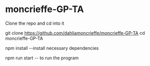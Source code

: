 # moncrieffe-GP-TA
Clone the repo and cd into it

git clone https://github.com/dahliamoncrieffe/moncrieffe-GP-TA
cd moncrieffe-GP-TA

npm install --install necessary dependencies 

npm run start -- to run the program
